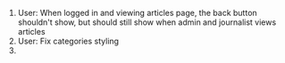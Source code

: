 1. User: When logged in and viewing articles page, the back button shouldn't show, but should still show when admin and journalist views articles
2. User: Fix categories styling
3.
